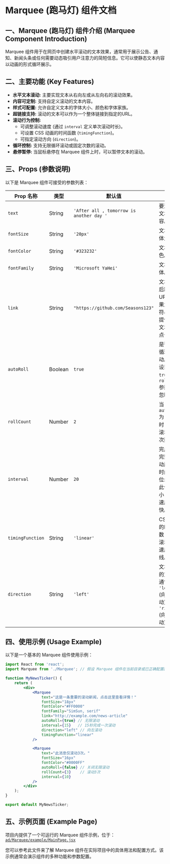 # Marquee (跑马灯) 组件文档

## 一、Marquee (跑马灯) 组件介绍 (Marquee Component Introduction)

Marquee 组件用于在网页中创建水平滚动的文本效果，通常用于展示公告、通知、新闻头条或任何需要动态吸引用户注意力的简短信息。它可以使静态文本内容以动画的形式循环展示。

## 二、主要功能 (Key Features)

*   **水平文本滚动:** 主要实现文本从右向左或从左向右的滚动效果。
*   **内容可定制:** 支持自定义滚动的文本内容。
*   **样式可配置:** 允许自定义文本的字体大小、颜色和字体家族。
*   **超链接支持:** 滚动的文本可以作为一个整体链接到指定的URL。
*   **滚动行为控制:**
    *   可调整滚动速度 (通过 `interval` 定义单次滚动时长)。
    *   可设置 CSS 动画的时间函数 (`timingFunction`)。
    *   可指定滚动方向 (`direction`)。
*   **循环控制:** 支持无限循环滚动或固定次数的滚动。
*   **悬停暂停:** 当鼠标悬停在 Marquee 组件上时，可以暂停文本的滚动。

## 三、Props (参数说明)

以下是 Marquee 组件可接受的参数列表：

| Prop 名称        | 类型    | 默认值                               | 描述                                                                     | 示例                         |
| ---------------- | ------- | ------------------------------------ | ------------------------------------------------------------------------ | ---------------------------- |
| `text`           | String  | `'After all , tomorrow is another day '` | 要滚动的文本内容。                                                       | `'最新消息：今日天气晴朗'`     |
| `fontSize`       | String  | `'20px'`                             | 文本的字体大小。                                                         | `'16px'`                     |
| `fontColor`      | String  | `'#323232'`                          | 文本的颜色。                                                             | `'#FF0000'`                  |
| `fontFamily`     | String  | `'Microsoft YaHei'`                  | 文本的字体。                                                             | `'Arial, sans-serif'`        |
| `link`           | String  | `"https://github.com/Seasons123"`    | 文本点击后跳转的URL。如果为空字符串或未提供，则文本不可点击。            | `'https://www.example.com'`  |
| `autoRoll`       | Boolean | `true`                               | 是否无限循环滚动。如果设置为 `true`，则 `rollCount` 参数将被忽略。         | `false`                      |
| `rollCount`      | Number  | `2`                                  | 当 `autoRoll` 为 `false` 时，文本滚动的总次数。                          | `3`                          |
| `interval`       | Number  | `20`                                 | 完成一次完整的滚动所需的时间 (单位: 秒)。此值越小，滚动速度越快。           | `10`                         |
| `timingFunction` | String  | `'linear'`                           | CSS 动画的时间函数，控制滚动的加速度曲线。                               | `'ease-in-out'`              |
| `direction`      | String  | `'left'`                             | 文本滚动的方向。通常支持 `'left'` (向左滚动) 和 `'right'` (向右滚动)。 | `'right'`                    |

## 四、使用示例 (Usage Example)

以下是一个基本的 Marquee 组件使用示例：

```jsx
import React from 'react';
import Marquee from './Marquee'; // 假设 Marquee 组件在当前目录或已正确配置路径

function MyNewsTicker() {
    return (
        <div>
            <Marquee
                text="这是一条重要的滚动新闻，点击这里查看详情！"
                fontSize="18px"
                fontColor="#FF0000"
                fontFamily="SimSun, serif"
                link="http://example.com/news-article"
                autoRoll={true} // 无限滚动
                interval={15}   // 15秒完成一次滚动
                direction="left" // 向左滚动
                timingFunction="linear"
            />

            <Marquee
                text="此消息仅滚动3次。"
                fontSize="16px"
                fontColor="#0000FF"
                autoRoll={false} // 关闭无限滚动
                rollCount={3}    // 滚动3次
                interval={10}
            />
        </div>
    );
}

export default MyNewsTicker;
```

## 五、示例页面 (Example Page)

项目内提供了一个可运行的 Marquee 组件示例，位于：
[`ad/Marquee/example/MainPage.jsx`](./example/MainPage.jsx)

您可以参考此文件来了解 Marquee 组件在实际项目中的具体用法和配置方式。该示例通常会演示组件的多种功能和参数配置。
